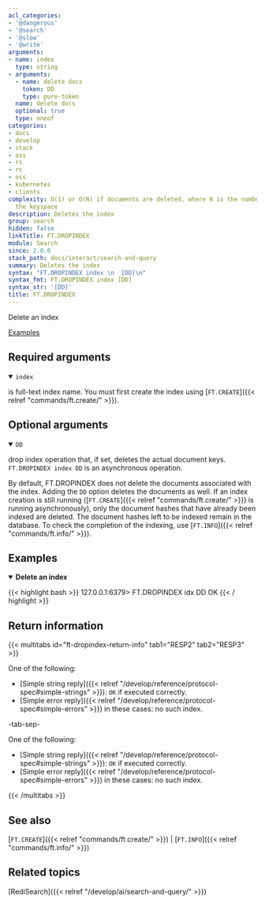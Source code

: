 ```yaml
---
acl_categories:
- '@dangerous'
- '@search'
- '@slow'
- '@write'
arguments:
- name: index
  type: string
- arguments:
  - name: delete docs
    token: DD
    type: pure-token
  name: delete docs
  optional: true
  type: oneof
categories:
- docs
- develop
- stack
- oss
- rs
- rc
- oss
- kubernetes
- clients
complexity: O(1) or O(N) if documents are deleted, where N is the number of keys in
  the keyspace
description: Deletes the index
group: search
hidden: false
linkTitle: FT.DROPINDEX
module: Search
since: 2.0.0
stack_path: docs/interact/search-and-query
summary: Deletes the index
syntax: "FT.DROPINDEX index \n  [DD]\n"
syntax_fmt: FT.DROPINDEX index [DD]
syntax_str: '[DD]'
title: FT.DROPINDEX
---
```


Delete an index

[Examples](#examples)

## Required arguments

<details open>
<summary><code>index</code></summary>

is full-text index name. You must first create the index using [`FT.CREATE`]({{< relref "commands/ft.create/" >}}).
</details>

## Optional arguments

<details open>
<summary><code>DD</code></summary>

drop index operation that, if set, deletes the actual document keys. `FT.DROPINDEX index DD` is an asynchronous operation.

By default, FT.DROPINDEX does not delete the documents associated with the index. Adding the `DD` option deletes the documents as well. 
If an index creation is still running ([`FT.CREATE`]({{< relref "commands/ft.create/" >}}) is running asynchronously), only the document hashes that have already been indexed are deleted. 
The document hashes left to be indexed remain in the database.
To check the completion of the indexing, use [`FT.INFO`]({{< relref "commands/ft.info/" >}}).

</details>

## Examples

<details open>
<summary><b>Delete an index</b></summary>

{{< highlight bash >}}
127.0.0.1:6379> FT.DROPINDEX idx DD
OK
{{< / highlight >}}
</details>

## Return information

{{< multitabs id="ft-dropindex-return-info" 
    tab1="RESP2" 
    tab2="RESP3" >}}

One of the following:
* [Simple string reply]({{< relref "/develop/reference/protocol-spec#simple-strings" >}}): `OK` if executed correctly.
* [Simple error reply]({{< relref "/develop/reference/protocol-spec#simple-errors" >}}) in these cases: no such index.

-tab-sep-

One of the following:
* [Simple string reply]({{< relref "/develop/reference/protocol-spec#simple-strings" >}}): `OK` if executed correctly.
* [Simple error reply]({{< relref "/develop/reference/protocol-spec#simple-errors" >}}) in these cases: no such index.

{{< /multitabs >}}

## See also

[`FT.CREATE`]({{< relref "commands/ft.create/" >}}) | [`FT.INFO`]({{< relref "commands/ft.info/" >}})

## Related topics

[RediSearch]({{< relref "/develop/ai/search-and-query/" >}})

